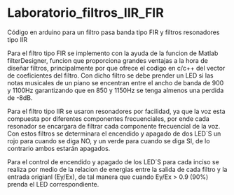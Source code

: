 # Laboratorio_filtros_IIR_FIR
Código en arduino para un filtro pasa banda tipo FIR y filtros resonadores tipo IIR

Para el filtro tipo FIR se implemento con la ayuda de la funcion de Matlab filterDesigner, funcion que proporciona grandes ventajas a la hora de diseñar filtros, principalmente por que ofrece el codigo en c/c++ del vector de coeficientes del filtro. Con dicho filtro se debe prender un LED si las notas musicales de un piano se encentran entre el ancho de banda de 900 y 1100Hz garantizando que en 850 y 1150Hz se tenga almenos una perdida de -8dB.

Para el filtro tipo IIR se usaron resonadores por facilidad, ya que la voz esta compuesta por diferentes componentes frecuenciales, por ende cada resonador se encargara de filtrar cada componente frecuencial de la voz. Con estos filtros se determinara el encendido y apagado de dos LED´S un rojo para cuando se diga NO, y un verde para cuando se diga SI, de lo contrario ambos estarán apagados.

Para el control de encendido y apagado de los LED´S para cada inciso se realiza por medio de la relacion de energias entre la salida de cada filtro y la entrada origianl (Ey/Ex), de tal manera que cuando Ey/Ex > 0.9 (90%) prenda el LED correspondiente.
